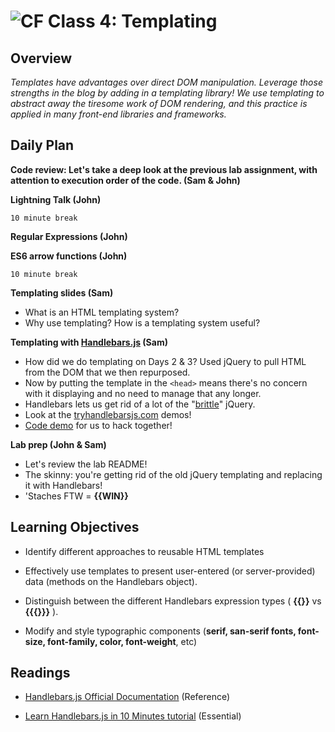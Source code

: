 ![CF](https://i.imgur.com/7v5ASc8.png)  Class 4: Templating
=======
## Overview
<!-- Provide a general overview of the daily concepts and processes that will be covered in lectures and labs -->

*Templates have advantages over direct DOM manipulation. Leverage those strengths in the blog by adding in a templating library! We use templating to abstract away the tiresome work of DOM rendering, and this practice is applied in many front-end libraries and frameworks.*

## Daily Plan

**Code review: Let's take a deep look at the previous lab assignment, with attention to execution order of the code. (Sam & John)**

**Lightning Talk (John)**

  ```10 minute break```

**Regular Expressions (John)**

**ES6 arrow functions (John)**

  ```10 minute break```

**Templating slides (Sam)**

- What is an HTML templating system?
- Why use templating? How is a templating system useful?

**Templating with [Handlebars.js](http://handlebarsjs.com/) (Sam)**

- How did we do templating on Days 2 & 3? Used jQuery to pull HTML from the DOM that we then repurposed.
- Now by putting the template in the `<head>` means there's no concern with it displaying and no need to manage that any longer.
- Handlebars lets us get rid of a lot of the "[brittle](http://lmgtfy.com/?q=brittle+code)" jQuery.
- Look at the [tryhandlebarsjs.com](http://tryhandlebarsjs.com/) demos!
- [Code demo](https://github.com/codefellows/301-04-handlebars-demo) for us to hack together!

**Lab prep (John & Sam)**

- Let's review the lab README!
- The skinny: you're getting rid of the old jQuery templating and replacing it with Handlebars!
- 'Staches FTW = **{{WIN}}**

## Learning Objectives
<!--
ABCD:
  Audience: Program participants
  Behavior: Expected learning/behavior changes/results
  Condition:
    Circumstances that lead to change/result
    When change/result are expected to occur
  Degree: How much change occurs (%) for how many participants (#)
-->

* Identify different approaches to reusable HTML templates

* Effectively use templates to present user-entered (or server-provided) data (methods on the Handlebars object).

* Distinguish between the different Handlebars expression types ( **{{}}** vs **{{{}}}** ).

* Modify and style typographic components (**serif, san-serif fonts, font-size, font-family, color, font-weight**, etc)

## Readings
<!-- List of readings required for this content; readings being completed by the start of this lecture -->

* [Handlebars.js Official Documentation](http://handlebarsjs.com/) (Reference)

* [Learn Handlebars.js in 10 Minutes tutorial](http://tutorialzine.com/2015/01/learn-handlebars-in-10-minutes/) (Essential)
